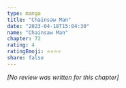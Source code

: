 ```yaml
---
type: manga
title: "Chainsaw Man"
date: "2023-04-18T15:04:30"
name: "Chainsaw Man"
chapter: 72
rating: 4
ratingEmoji: ⭐️⭐️⭐️⭐️
share: false
---
```


*[No review was written for this chapter]*
